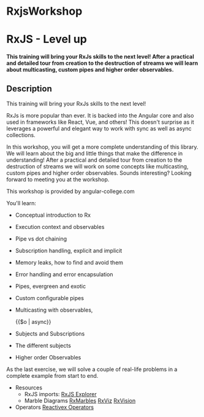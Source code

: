 # RxjsWorkshop

# RxJS - Level up 

#### This training will bring your RxJs skills to the next level! After a practical and detailed tour from creation to the destruction of streams  we will learn about multicasting, custom pipes and higher order observables.

## Description

This training will bring your RxJs skills to the next level!  

RxJs is more popular than ever. It is backed into the Angular core and also used in frameworks like React, Vue, and others!
This doesn't surprise as it leverages a powerful and elegant way to work with sync as well as async collections.

In this workshop, you will get a more complete understanding of this library. We will learn about the big and little things that make the difference in understanding!
After a practical and detailed tour from creation to the destruction of streams we will work on some concepts like multicasting, custom pipes and higher order observables.
Sounds interesting? Looking forward to meeting you at the workshop.

This workshop is provided by angular-college.com

You'll learn:
- Conceptual introduction to Rx
- Execution context and observables
- Pipe vs dot chaining
- Subscription handling, explicit and implicit
- Memory leaks, how to find and avoid them
- Error handling and error encapsulation
- Pipes, evergreen and exotic
- Custom configurable pipes
- Multicasting with observables,  
  <div *ngIf="randomBoolean">{{$o | async}}</div>

- Subjects and Subscriptions
- The different subjects 
- Higher order Observables

As the last exercise, we will solve a couple of real-life problems in a complete example from start to end.

- Resources
  - RxJS imports: 
    [RxJS Explorer](http://reactive.how/rxjs/explorer)
  - Marble Diagrams
    [RxMarbles](http://rxmarbles.com/)
    [RxViz](https://rxviz.com/)
    [RxVision](https://jaredforsyth.com/rxvision/examples/playground/)
- Operators
 [Reactivex Operators](http://reactivex.io/documentation/operators.html)
